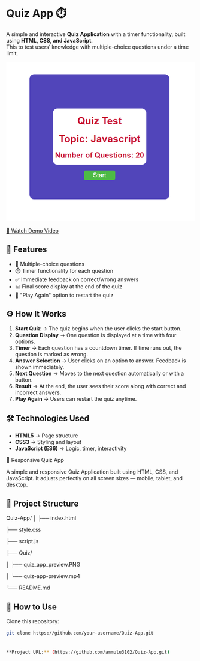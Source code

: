 # Quiz App ⏱️

A simple and interactive **Quiz Application** with a timer functionality, built using **HTML, CSS, and JavaScript**.  
This to test users’ knowledge with multiple-choice questions under a time limit.


![Quiz App Preview](images/quiz_app_preview.png)


[🎥 Watch Demo Video](https://drive.google.com/file/d/10fRhiblwK0ijBiuNm4T6gtWkKVuEAmWF/view?usp=drive_link)

## 🚀 Features

- 📑 Multiple-choice questions
- ⏱️ Timer functionality for each question
- ✅ Immediate feedback on correct/wrong answers
- 📊 Final score display at the end of the quiz
- 🔁 "Play Again" option to restart the quiz

## ⚙️ How It Works

1. **Start Quiz** → The quiz begins when the user clicks the start button.
2. **Question Display** → One question is displayed at a time with four options.
3. **Timer** → Each question has a countdown timer. If time runs out, the question is marked as wrong.
4. **Answer Selection** → User clicks on an option to answer. Feedback is shown immediately.
5. **Next Question** → Moves to the next question automatically or with a button.
6. **Result** → At the end, the user sees their score along with correct and incorrect answers.
7. **Play Again** → Users can restart the quiz anytime.

## 🛠️ Technologies Used

- **HTML5** → Page structure
- **CSS3** → Styling and layout
- **JavaScript (ES6)** → Logic, timer, interactivity

🧠 Responsive Quiz App

A simple and responsive Quiz Application built using HTML, CSS, and JavaScript.
It adjusts perfectly on all screen sizes — mobile, tablet, and desktop.

## 📂 Project Structure

Quiz-App/
│
├── index.html

├── style.css

├── script.js

├── Quiz/

│ ├── quiz_app_preview.PNG

│ └── quiz-app-preview.mp4

└── README.md

## 🚀 How to Use

Clone this repository:

```bash
git clone https://github.com/your-username/Quiz-App.git


**Project URL:** (https://github.com/ammulu3102/Quiz-App.git)


```
